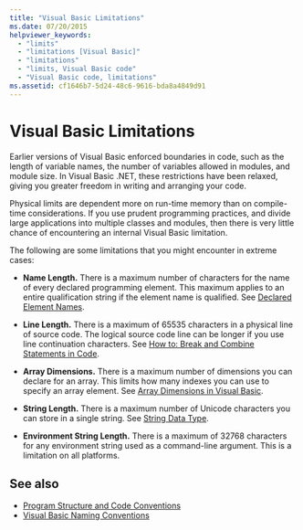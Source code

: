 ```yaml
---
title: "Visual Basic Limitations"
ms.date: 07/20/2015
helpviewer_keywords: 
  - "limits"
  - "limitations [Visual Basic]"
  - "limitations"
  - "limits, Visual Basic code"
  - "Visual Basic code, limitations"
ms.assetid: cf1646b7-5d24-48c6-9616-bda8a4849d91
---
```

# Visual Basic Limitations
Earlier versions of Visual Basic enforced boundaries in code, such as the length of variable names, the number of variables allowed in modules, and module size. In Visual Basic .NET, these restrictions have been relaxed, giving you greater freedom in writing and arranging your code.  
  
 Physical limits are dependent more on run-time memory than on compile-time considerations. If you use prudent programming practices, and divide large applications into multiple classes and modules, then there is very little chance of encountering an internal Visual Basic limitation.  
  
 The following are some limitations that you might encounter in extreme cases:  
  
-   **Name Length.** There is a maximum number of characters for the name of every declared programming element. This maximum applies to an entire qualification string if the element name is qualified. See [Declared Element Names](../../../visual-basic/programming-guide/language-features/declared-elements/declared-element-names.md).  
  
-   **Line Length.** There is a maximum of 65535 characters in a physical line of source code. The logical source code line can be longer if you use line continuation characters. See [How to: Break and Combine Statements in Code](../../../visual-basic/programming-guide/program-structure/how-to-break-and-combine-statements-in-code.md).  
  
-   **Array Dimensions.** There is a maximum number of dimensions you can declare for an array. This limits how many indexes you can use to specify an array element. See [Array Dimensions in Visual Basic](../../../visual-basic/programming-guide/language-features/arrays/array-dimensions.md).  
  
-   **String Length.** There is a maximum number of Unicode characters you can store in a single string. See [String Data Type](../../../visual-basic/language-reference/data-types/string-data-type.md).  
  
-   **Environment String Length.** There is a maximum of 32768 characters for any environment string used as a command-line argument. This is a limitation on all platforms.  
  
## See also
- [Program Structure and Code Conventions](../../../visual-basic/programming-guide/program-structure/program-structure-and-code-conventions.md)
- [Visual Basic Naming Conventions](../../../visual-basic/programming-guide/program-structure/naming-conventions.md)
